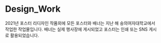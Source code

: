 # Design_Work
2021년 포스터 리디자인 작품외에 모든 포스터와 배너는 지난 해 숭의여자대학교에서 작업한 작업물입니다.
배너는 실제 행사장에 게시되었고 포스터는 인쇄 또는 SNS 게시로 활용되었습니다.
